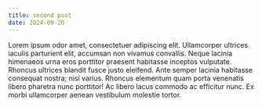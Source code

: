 ```yaml
---
title: second post
date: 2024-09-20
---
```


Lorem ipsum odor amet, consectetuer adipiscing elit. Ullamcorper ultrices iaculis parturient elit, accumsan non vivamus convallis. Neque lacinia himenaeos urna eros porttitor praesent habitasse inceptos vulputate. Rhoncus ultrices blandit fusce justo eleifend. Ante semper lacinia habitasse consequat nostra; nisi varius. Rhoncus elementum quam porta venenatis libero pharetra nunc porttitor! Ac libero lacus commodo ac efficitur nunc. Ex morbi ullamcorper aenean vestibulum molestie tortor.
